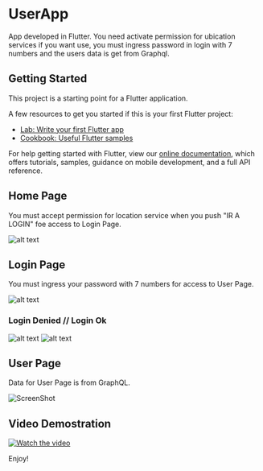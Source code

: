 # UserApp

App developed in Flutter. You need activate permission for ubication services if you want use, you must ingress password in login with 7 numbers and the users data is get from Graphql.

## Getting Started

This project is a starting point for a Flutter application.

A few resources to get you started if this is your first Flutter project:

- [Lab: Write your first Flutter app](https://flutter.dev/docs/get-started/codelab)
- [Cookbook: Useful Flutter samples](https://flutter.dev/docs/cookbook)

For help getting started with Flutter, view our
[online documentation](https://flutter.dev/docs), which offers tutorials,
samples, guidance on mobile development, and a full API reference.

## Home Page

You must accept permission for location service when you push "IR A LOGIN" foe access to Login Page.

![alt text](HomePage.png)

## Login Page

You must ingress your password with 7 numbers for access to User Page.

![alt text](LoginPage.png) 

### Login Denied // Login Ok

![alt text](LoginDenied.png)  ![alt text](LoginOk.png)

## User Page

Data for User Page is from GraphQL.

![ScreenShot](UserPage.png)

## Video Demostration

[![Watch the video](youtube.png)](https://www.youtube.com/watch?v=AYb5g76meRo)

Enjoy!
